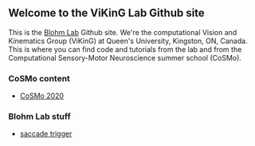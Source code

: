 ## Welcome to the ViKinG Lab Github site

This is the [Blohm Lab](http://www.compneurosci.com/) Github site. We're the computational Vision and Kinematics Group (ViKinG) at Queen's University, Kingston, ON, Canada. This is where you can find code and tutorials from the lab and from the Computational Sensory-Motor Neuroscience summer school (CoSMo).  

### CoSMo content
* [CoSMo 2020](/CoSMo/readme.md)

### Blohm Lab stuff
* [saccade trigger](https://github.com/BlohmLab/SaccadeTrigger)

